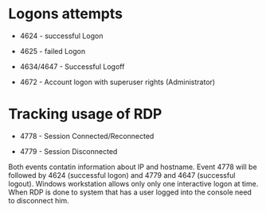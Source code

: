 # Logons attempts

- 4624 - successful Logon

- 4625 - failed Logon

- 4634/4647 - Successful Logoff

- 4672 - Account logon with superuser rights (Administrator)

# Tracking usage of RDP

- 4778 - Session Connected/Reconnected

- 4779 - Session Disconnected

Both events contatin information about IP and hostname. Event 4778 will be followed by 4624 (successful logon) and 4779 and 4647 (successful logout). Windows workstation allows only only one interactive logon at time. When RDP is done to system that has a user logged into the console need to disconnect him. 
